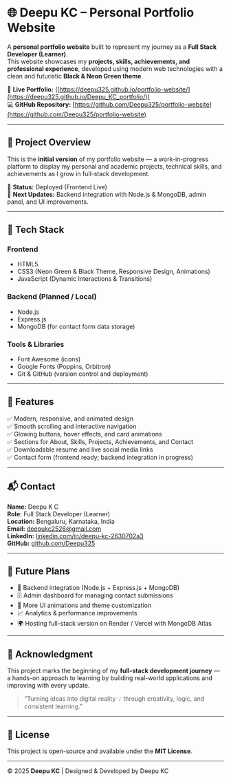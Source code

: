 # 🌐 Deepu KC – Personal Portfolio Website

A **personal portfolio website** built to represent my journey as a **Full Stack Developer (Learner)**.  
This website showcases my **projects, skills, achievements, and professional experience**, developed using modern web technologies with a clean and futuristic **Black & Neon Green theme**.

🔗 **Live Portfolio:** ([https://deepu325.github.io/portfolio-website/](https://deepu325.github.io/Deepu_KC_portfolio/))  
💻 **GitHub Repository:** [https://github.com/Deepu325/portfolio-website](https://github.com/Deepu325/portfolio-website)

---

## 🚀 Project Overview

This is the **initial version** of my portfolio website — a work-in-progress platform to display my personal and academic projects, technical skills, and achievements as I grow in full-stack development.

🧱 **Status:** Deployed (Frontend Live)  
🧩 **Next Updates:** Backend integration with Node.js & MongoDB, admin panel, and UI improvements.

---

## 🧠 Tech Stack

### **Frontend**
- HTML5  
- CSS3 (Neon Green & Black Theme, Responsive Design, Animations)  
- JavaScript (Dynamic Interactions & Transitions)

### **Backend (Planned / Local)**
- Node.js  
- Express.js  
- MongoDB (for contact form data storage)

### **Tools & Libraries**
- Font Awesome (icons)  
- Google Fonts (Poppins, Orbitron)  
- Git & GitHub (version control and deployment)

---

## 🎨 Features

✅ Modern, responsive, and animated design  
✅ Smooth scrolling and interactive navigation  
✅ Glowing buttons, hover effects, and card animations  
✅ Sections for About, Skills, Projects, Achievements, and Contact  
✅ Downloadable resume and live social media links  
✅ Contact form (frontend ready; backend integration in progress)  


---

## 📬 Contact

**Name:** Deepu K C  
**Role:** Full Stack Developer (Learner)  
**Location:** Bengaluru, Karnataka, India  
**Email:** [deepukc2526@gmail.com](mailto:deepukc2526@gmail.com)  
**LinkedIn:** [linkedin.com/in/deepu-kc-2630702a3](https://www.linkedin.com/in/deepu-kc-2630702a3)  
**GitHub:** [github.com/Deepu325](https://github.com/Deepu325)

---

## 🧾 Future Plans

- 🧠 Backend integration (Node.js + Express.js + MongoDB)
- 🗄️ Admin dashboard for managing contact submissions
- 🎨 More UI animations and theme customization
- 📈 Analytics & performance improvements
- 🌍 Hosting full-stack version on Render / Vercel with MongoDB Atlas

---

## 🏁 Acknowledgment

This project marks the beginning of my **full-stack development journey** —  
a hands-on approach to learning by building real-world applications and improving with every update.

> “Turning ideas into digital reality 💡 through creativity, logic, and consistent learning.”

---

## 🪪 License

This project is open-source and available under the **MIT License**.

---

© 2025 **Deepu KC** | Designed & Developed by Deepu KC

